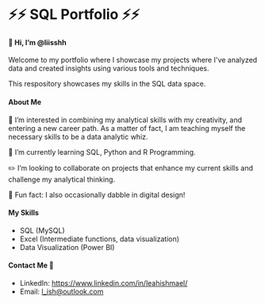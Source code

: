 # ⚡️⚡️ SQL Portfolio ⚡️⚡️

#### 👋 Hi, I’m @liisshh
Welcome to my portfolio where I showcase my projects where I've analyzed data and created insights using various tools and techniques. 

This respository showcases my skills in the SQL data space. 

#### About Me 
👏 I’m interested in combining my analytical skills with my creativity, and entering a new career path. As a matter of fact, I am teaching myself the necessary skills to be a data analytic whiz.

🌱 I’m currently learning SQL, Python and R Programming.

✏️ I’m looking to collaborate on projects that enhance my current skills and challenge my analytical thinking.

🧠 Fun fact: I also occasionally dabble in digital design!

#### My Skills
- SQL (MySQL)
- Excel (Intermediate functions, data visualization)
- Data Visualization (Power BI)

#### Contact Me 📧
- LinkedIn: https://www.linkedin.com/in/leahishmael/
- Email: l_ish@outlook.com

